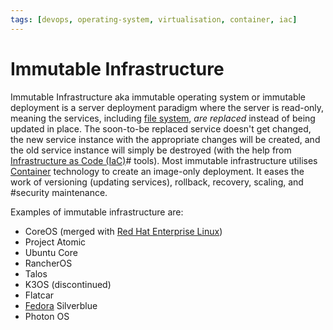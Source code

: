 ```yaml
---
tags: [devops, operating-system, virtualisation, container, iac]
---
```


# Immutable Infrastructure

Immutable Infrastructure aka immutable operating system or immutable deployment
is a server deployment paradigm where the server is read-only, meaning the
services, including [file system](202202060057.md), *are replaced* instead of
being updated in place. The soon-to-be replaced service doesn't get changed, the
new service instance with the appropriate changes will be created, and the old
service instance will simply be destroyed (with the help from [Infrastructure as Code (IaC)](202206061419.md)#
tools). Most immutable infrastructure utilises [Container](202202211633.md)
technology to create an image-only deployment. It eases the work of versioning
(updating services), rollback, recovery, scaling, and #security maintenance.

Examples of immutable infrastructure are:
- CoreOS (merged with [Red Hat Enterprise Linux](202205251159.md))
- Project Atomic
- Ubuntu Core
- RancherOS
- Talos
- K3OS (discontinued)
- Flatcar
- [Fedora](202210012320.md) Silverblue
- Photon OS
